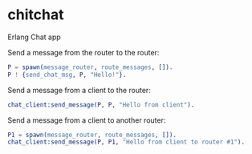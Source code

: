 chitchat
========

Erlang Chat app

Send a message from the router to the router:

```erlang
P = spawn(message_router, route_messages, []).
P ! {send_chat_msg, P, "Hello!"}.
```

Send a message from a client to the router:

```erlang
chat_client:send_message(P, P, "Hello from client").
```

Send a message from a client to another router:
```erlang
P1 = spawn(message_router, route_messages, []).
chat_client:send_message(P, P1, "Hello from client to router #1").
```
